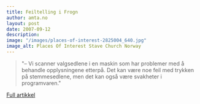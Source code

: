 ```yaml
---
title: Feiltelling i Frogn
author: amta.no
layout: post
date: 2007-09-12
description: 
image: "/images/places-of-interest-2825004_640.jpg"
image_alt: Places Of Interest Stave Church Norway
---
```


> "– Vi scanner valgsedlene i en maskin som har problemer med å behandle opplysningene etterpå. Det kan være noe feil med trykken på stemmesedlene, men det kan også være svakheter i programvaren."

[Full artikkel](https://www.amta.no/valg/frogn-har-telletrobbel/s/1-31-2990344)